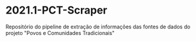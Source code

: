 # 2021.1-PCT-Scraper
Repositório do pipeline de extração de informações das fontes de dados do projeto "Povos e Comunidades Tradicionais"
